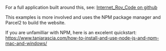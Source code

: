 For a full application built around this, see: [Internet_Rov_Code on github](https://github.com/KW-M/internet_rov_code)

This examples is more involved and uses the NPM package manager and Parcel2 to build the website.

If you are unfamilliar with NPM, here is an excelent quickstart:
https://www.taniarascia.com/how-to-install-and-use-node-js-and-npm-mac-and-windows/
